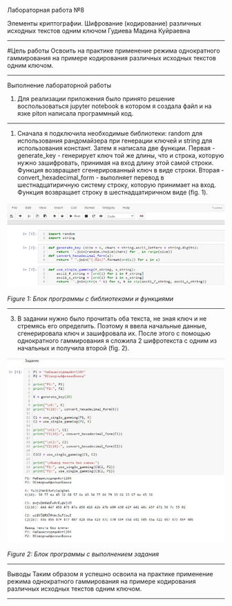 ﻿---
marp: true
---

Лабораторная работа №8

Элементы криптографии. Шифрование (кодирование) различных исходных текстов одним ключом
Гудиева Мадина Куйраевна

---




#Цель работы
Освоить на практике применение режима однократного гаммирования на примере кодирования различных исходных текстов одним ключом.

---


Выполнение лабораторной работы
1. Для реализации приложения было принято решение воспользоваться jupyter notebook в котором я создала файл и на язке piton написала программный код.

---

1. Сначала я подключила необходимые библиотеки: random для использования рандомайзера при генерации ключей и string для использования констант. Затем я написала две функции. Первая - generate\_key - генерирует ключ той же длины, что и строка, которую нужно зашифровать, принимая на вход длину этой самой строки. Функция возвращает сгенерированный ключ в виде строки. Вторая - convert\_hexadecimal\_form - выполняет перевод в шестнадцатиричную систему строку, которую принимает на вход. Функция возвращает строку в шестнадцатиричном виде (fig. 1).

![Figure 1: Блок программы с библиотеками и функциями](images/1.jpeg)

*Figure 1: Блок программы с библиотеками и функциями*

---



3. В задании нужно было прочитать оба текста, не зная ключ и не стремясь его определить. Поэтому я ввела начальные данные, сгенерировала ключ и зашифровала их. После этого с помощью однократного гаммирования я сложила 2 шифротекста с одним из начальных и получила второй (fig. 2).

![Figure 2: Блок программы с выполнением задания](images/2.jpeg)

*Figure 2: Блок программы с выполнением задания*

---

Выводы
Таким образом я успешно освоила на практике применение режима однократного гаммирования на примере кодирования различных исходных текстов одним ключом.

---


